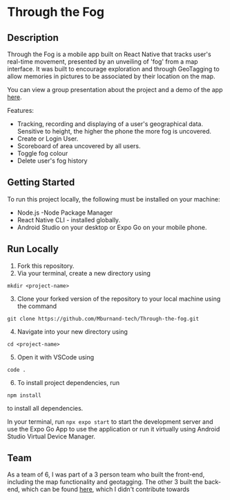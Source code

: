 <!-- https://github.com/Mburnand-tech/Through-the-fog/assets/82216191/a9f72ebc-2b5d-42ab-bc9e-c9800d137ee3 -->
# Through the Fog
## Description 

Through the Fog is a mobile app built on React Native that tracks user's real-time movement, presented by an unveiling of 'fog' from a map interface. It was built to encourage exploration and through GeoTagging to allow memories in pictures to be associated by their location on the map.

You can view a group presentation about the project and a demo of the app [here](https://github.com/Mburnand-tech/Through-the-fog/assets/82216191/a9f72ebc-2b5d-42ab-bc9e-c9800d137ee3).

Features:
- Tracking, recording and displaying of a user's geographical data. Sensitive to height, the higher the phone the more fog is uncovered.
- Create or Login User.
- Scoreboard of area uncovered by all users.
- Toggle fog colour
- Delete user's fog history

## Getting Started 

To run this project locally, the following must be installed on your machine:

 * Node.js -Node Package Manager
 * React Native CLI - installed globally.
 * Android Studio on your desktop or Expo Go on your mobile phone.

## Run Locally

1. Fork this repository.
2. Via your terminal, create a new directory using
  ```clone 
  mkdir <project-name>
  ```
3. Clone your forked version of the repository to your local machine using the command 
  ```clone 
  git clone https://github.com/Mburnand-tech/Through-the-fog.git
  ```
4. Navigate into your new directory using 
  ```clone 
  cd <project-name>
  ``` 
  
5. Open it with VSCode using 
  ```clone 
  code .
  ```
  
6. To install project dependencies, run 
  ```clone 
  npm install
  ```
  to install all dependencies. 

In your terminal, run `npx expo start` to start the development server and use the Expo Go App to use the application or run it virtually using Android Studio Virtual Device Manager.

## Team
As a team of 6, I was part of a 3 person team who built the front-end, including the map functionality and geotagging. The other 3 built the back-end, which can be found [here](https://github.com/leahbanks/BE-through-the-fog), which I didn't contribute towards 
